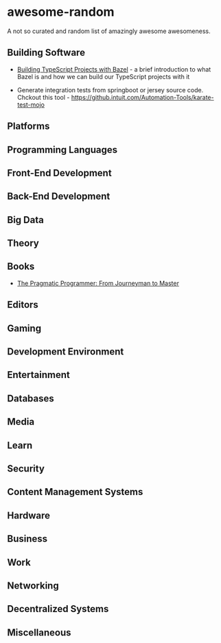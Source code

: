 # awesome-random

A not so curated and random list of amazingly awesome awesomeness.

## Building Software

- [Building TypeScript Projects with Bazel](https://blog.mgechev.com/2018/11/19/introduction-bazel-typescript-tutorial/) - a brief introduction to what Bazel is and how we can build our TypeScript projects with it

- Generate integration tests from springboot or jersey source code. Chckout this tool - https://github.intuit.com/Automation-Tools/karate-test-mojo

## Platforms

## Programming Languages

## Front-End Development

## Back-End Development

## Big Data

## Theory

## Books
- [The Pragmatic Programmer: From Journeyman to Master](https://www.nceclusters.no/globalassets/filer/nce/diverse/the-pragmatic-programmer.pdf)

## Editors

## Gaming

## Development Environment

## Entertainment

## Databases

## Media

## Learn

## Security

## Content Management Systems

## Hardware

## Business

## Work

## Networking

## Decentralized Systems

## Miscellaneous
